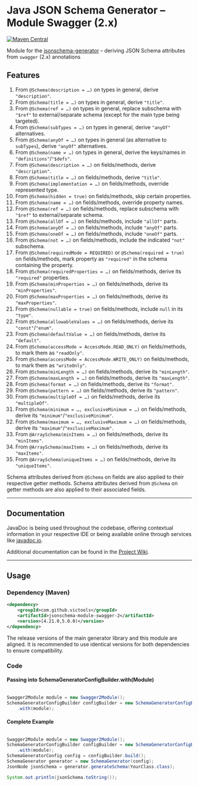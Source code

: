 # Java JSON Schema Generator – Module Swagger (2.x)
[![Maven Central](https://maven-badges.herokuapp.com/maven-central/com.github.victools/jsonschema-module-swagger-2/badge.svg)](https://maven-badges.herokuapp.com/maven-central/com.github.victools/jsonschema-module-swagger-2)

Module for the [jsonschema-generator](../jsonschema-generator) – deriving JSON Schema attributes from `swagger` (2.x) annotations

## Features
 1. From `@Schema(description = …)` on types in general, derive `"description"`.
 2. From `@Schema(title = …)` on types in general, derive `"title"`.
 3. From `@Schema(ref = …)` on types in general, replace subschema with `"$ref"` to external/separate schema (except for the main type being targeted).
 4. From `@Schema(subTypes = …)` on types in general, derive `"anyOf"` alternatives.
 5. From `@Schema(anyOf = …)` on types in general (as alternative to `subTypes`), derive `"anyOf"` alternatives.
 6. From `@Schema(name = …)` on types in general, derive the keys/names in `"definitions"`/`"$defs"`.
 7. From `@Schema(description = …)` on fields/methods, derive `"description"`.
 8. From `@Schema(title = …)` on fields/methods, derive `"title"`.
 9. From `@Schema(implementation = …)` on fields/methods, override represented type.
10. From `@Schema(hidden = true)` on fields/methods, skip certain properties.
11. From `@Schema(name = …)` on fields/methods, override property names.
12. From `@Schema(ref = …)` on fields/methods, replace subschema with `"$ref"` to external/separate schema.
13. From `@Schema(allOf = …)` on fields/methods, include `"allOf"` parts.
14. From `@Schema(anyOf = …)` on fields/methods, include `"anyOf"` parts.
15. From `@Schema(oneOf = …)` on fields/methods, include `"oneOf"` parts.
16. From `@Schema(not = …)` on fields/methods, include the indicated `"not"` subschema.
17. From `@Schema(requiredMode = REQUIRED)` or `@Schema(required = true)` on fields/methods, mark property as `"required"` in the schema containing the property.
18. From `@Schema(requiredProperties = …)` on fields/methods, derive its `"required"` properties.
19. From `@Schema(minProperties = …)` on fields/methods, derive its `"minProperties"`.
20. From `@Schema(maxProperties = …)` on fields/methods, derive its `"maxProperties"`.
21. From `@Schema(nullable = true)` on fields/methods, include `null` in its `"type"`.
22. From `@Schema(allowableValues = …)` on fields/methods, derive its `"const"`/`"enum"`.
23. From `@Schema(defaultValue = …)` on fields/methods, derive its `"default"`.
24. From `@Schema(accessMode = AccessMode.READ_ONLY)` on fields/methods, to mark them as `"readOnly"`.
25. From `@Schema(accessMode = AccessMode.WRITE_ONLY)` on fields/methods, to mark them as `"writeOnly"`.
26. From `@Schema(minLength = …)` on fields/methods, derive its `"minLength"`.
27. From `@Schema(maxLength = …)` on fields/methods, derive its `"maxLength"`.
28. From `@Schema(format = …)` on fields/methods, derive its `"format"`.
29. From `@Schema(pattern = …)` on fields/methods, derive its `"pattern"`.
30. From `@Schema(multipleOf = …)` on fields/methods, derive its `"multipleOf"`.
31. From `@Schema(minimum = …, exclusiveMinimum = …)` on fields/methods, derive its `"minimum"`/`"exclusiveMinimum"`.
32. From `@Schema(maximum = …, exclusiveMaximum = …)` on fields/methods, derive its `"maximum"`/`"exclusiveMaximum"`.
33. From `@ArraySchema(minItems = …)` on fields/methods, derive its `"minItems"`.
34. From `@ArraySchema(maxItems = …)` on fields/methods, derive its `"maxItems"`.
35. From `@ArraySchema(uniqueItems = …)` on fields/methods, derive its `"uniqueItems"`.

Schema attributes derived from `@Schema` on fields are also applied to their respective getter methods.
Schema attributes derived from `@Schema` on getter methods are also applied to their associated fields.

----

## Documentation
JavaDoc is being used throughout the codebase, offering contextual information in your respective IDE or being available online through services like [javadoc.io](https://www.javadoc.io/doc/com.github.victools/jsonschema-module-swagger-2).

Additional documentation can be found in the [Project Wiki](https://github.com/victools/jsonschema-generator/wiki).

----

## Usage
### Dependency (Maven)
```xml
<dependency>
    <groupId>com.github.victools</groupId>
    <artifactId>jsonschema-module-swagger-2</artifactId>
    <version>[4.21.0,5.0.0)</version>
</dependency>
```

The release versions of the main generator library and this module are aligned.
It is recommended to use identical versions for both dependencies to ensure compatibility.

### Code
#### Passing into SchemaGeneratorConfigBuilder.with(Module)

```java


```
```java
Swagger2Module module = new Swagger2Module();
SchemaGeneratorConfigBuilder configBuilder = new SchemaGeneratorConfigBuilder(SchemaVersion.DRAFT_2019_09)
    .with(module);
```

#### Complete Example

```java

```
```java
Swagger2Module module = new Swagger2Module();
SchemaGeneratorConfigBuilder configBuilder = new SchemaGeneratorConfigBuilder(SchemaVersion.DRAFT_2019_09, OptionPreset.PLAIN_JSON)
    .with(module);
SchemaGeneratorConfig config = configBuilder.build();
SchemaGenerator generator = new SchemaGenerator(config);
JsonNode jsonSchema = generator.generateSchema(YourClass.class);

System.out.println(jsonSchema.toString());
```
